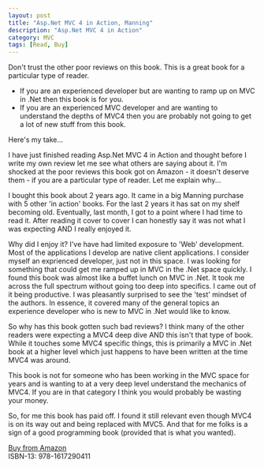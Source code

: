 ```yaml
---
layout: post
title: "Asp.Net MVC 4 in Action, Manning"
description: "Asp.Net MVC 4 in Action"
category: MVC
tags: [Read, Buy]
---
```


Don't trust the other poor reviews on this book. This is a great book for a particular type of reader. 

- If you are an experienced developer but are wanting to ramp up on MVC in .Net then this book is for you. 
- If you are an experienced MVC developer and are wanting to understand the depths of MVC4 then you are probably not going to get a lot of new stuff from this book.  

Here's my take...

I have just finished reading Asp.Net MVC 4 in Action and thought before I write my own review let me see what others are saying about it. I'm shocked at the poor reviews this book got on Amazon - it doesn't deserve them - if you are a particular type of reader. Let me explain why...

I bought this book about 2 years ago. It came in a big Manning purchase with 5 other 'in action' books. For the last 2 years it has sat on my shelf becoming old. Eventually, last month, I got to a point where I had time to read it. After reading it cover to cover I can honestly say it was not what I was expecting AND I really enjoyed it.

Why did I enjoy it? I've have had limited exposure to 'Web' development. Most of the applications I develop are native client applications. I consider myself an exprienced developer, just not in this space. I was looking for something that could get me ramped up in MVC in the .Net space quickly. I found this book was almost like a buffet lunch on MVC in .Net. It took me across the full spectrum without going too deep into specifics. I came out of it being productive.  I was pleasantly surprised to see the 'test' mindset of the authors. In essence, it covered many of the general topics an experience developer who is new to MVC in .Net would like to know. 

So why has this book gotten such bad reviews? I think many of the other readers were expecting a MVC4 deep dive AND this isn't that type of book. While it touches some MVC4 specific things, this is primarily a MVC in .Net book at a higher level which just happens to have been written at the time MVC4 was around. 

This book is not for someone who has been working in the MVC space for years and is wanting to at a very deep level understand the mechanics of MVC4. If you are in that category I think you would probably be wasting your money.

So, for me this book has paid off. I found it still relevant even though MVC4 is on its way out and being replaced with MVC5. And that for me folks is a sign of a good programming book (provided that is what you wanted).

[Buy from Amazon](http://www.amazon.com/ASP-NET-MVC-Action-Jeffrey-Palermo/dp/1617290416)  
ISBN-13: 978-1617290411



